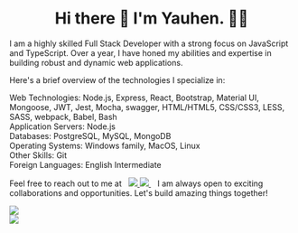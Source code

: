 <h1 align='center'>
  Hi there 👋 I'm Yauhen. 👨‍💻
</h1>

I am a highly skilled Full Stack Developer with a strong focus on JavaScript and TypeScript. Over a year, I have honed my abilities and expertise in building robust and dynamic web applications.

Here's a brief overview of the technologies I specialize in:

Web Technologies:  Node.js, Express, React, Bootstrap, Material UI,  Mongoose, JWT, Jest, Mocha, swagger, HTML/HTML5, CSS/CSS3, LESS, SASS,  webpack, Babel, Bash <br/>
Application Servers:  Node.js <br/>
Databases:  PostgreSQL, MySQL, MongoDB <br/>
Operating Systems:  Windows family, MacOS, Linux  <br/>
Other Skills:  Git <br/>
Foreign Languages:  English Intermediate <br/>

Feel free to reach out to me at &nbsp;
<a href="rivertoxi911@gmail.com">
    <img src="https://img.shields.io/badge/Gmail-D14836?style=for-the-badge&logo=gmail&logoColor=white" />
</a> 
<a href="https://www.linkedin.com/in/yauhen-zhytniak/">
    <img src="https://img.shields.io/badge/linkedin-%230077B5.svg?&style=for-the-badge&logo=linkedin&logoColor=white" />
</a>&nbsp;&nbsp;
I am always open to exciting collaborations and opportunities. Let's build amazing things together! <br/>

<p>
  <a href="#"><img src="https://github-readme-stats.vercel.app/api?username=Wihctoh&show_icons=true&theme=github_dark_dimmed"></a> <br/>
  <a href="#"><img src="https://github-readme-stats.vercel.app/api/top-langs/?username=Wihctoh&layout=compact&theme=github_dark_dimmed"></a>
</p>
